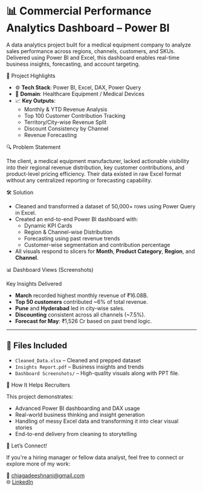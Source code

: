 # 📊 Commercial Performance Analytics Dashboard – Power BI

A data analytics project built for a medical equipment company to analyze sales performance across regions, channels, customers, and SKUs. Delivered using Power BI and Excel, this dashboard enables real-time business insights, forecasting, and account targeting.

📌 Project Highlights

- ⚙️ **Tech Stack**: Power BI, Excel, DAX, Power Query
- 🏥 **Domain**: Healthcare Equipment / Medical Devices
- 📈 **Key Outputs**:
  - Monthly & YTD Revenue Analysis
  - Top 100 Customer Contribution Tracking
  - Territory/City-wise Revenue Split
  - Discount Consistency by Channel
  - Revenue Forecasting

🔍 Problem Statement

The client, a medical equipment manufacturer, lacked actionable visibility into their regional revenue distribution, key customer contributions, and product-level pricing efficiency. Their data existed in raw Excel format without any centralized reporting or forecasting capability.

🛠️ Solution

- Cleaned and transformed a dataset of 50,000+ rows using Power Query in Excel.
- Created an end-to-end Power BI dashboard with:
  - Dynamic KPI Cards
  - Region & Channel-wise Distribution
  - Forecasting using past revenue trends
  - Customer-wise segmentation and contribution percentage
- All visuals respond to slicers for **Month**, **Product Category**, **Region**, and **Channel**.

📊 Dashboard Views (Screenshots)



Key Insights Delivered

- **March** recorded highest monthly revenue of ₹16.08B.
- **Top 50 customers** contributed ~6% of total revenue.
- **Pune** and **Hyderabad** led in city-wise sales.
- **Discounting** consistent across all channels (~7.5%).
- **Forecast for May**: ₹1,526 Cr based on past trend logic.

---

## 📁 Files Included

- `Cleaned_Data.xlsx` – Cleaned and prepped dataset
- `Insights Report.pdf` – Business insights and trends  
- `Dashboard Screenshots/` – High-quality visuals along with PPT file.

📌 How It Helps Recruiters

This project demonstrates:
- Advanced Power BI dashboarding and DAX usage
- Real-world business thinking and insight generation
- Handling of messy Excel data and transforming it into clear visual stories
- End-to-end delivery from cleaning to storytelling

🙌 Let’s Connect!

If you're a hiring manager or fellow data analyst, feel free to connect or explore more of my work:

📧 chjagadeeshnani@gmail.com  
🌐 [LinkedIn](https://www.linkedin.com/in/jagadeesh-chandrasetty-48162a27a)
